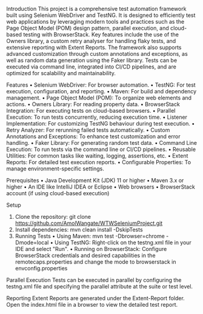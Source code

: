 Introduction
This project is a comprehensive test automation framework built using Selenium WebDriver and TestNG. It is designed to efficiently test web applications by leveraging modern tools and practices such as the Page Object Model (POM) design pattern, parallel execution, and cloud-based testing with BrowserStack.
Key features include the use of the Owners library, a custom retry analyser for handling flaky tests, and extensive reporting with Extent Reports. The framework also supports advanced customization through custom annotations and exceptions, as well as random data generation using the Faker library. Tests can be executed via command line, integrated into CI/CD pipelines, and are optimized for scalability and maintainability.

Features
•	Selenium WebDriver: For browser automation.
•	TestNG: For test execution, configuration, and reporting.
•	Maven: For build and dependency management.
•	Page Object Model (POM): To organize web elements and actions.
•	Owners Library: For reading property data.
•	BrowserStack Integration: For executing tests on cloud-based browsers.
•	Parallel Execution: To run tests concurrently, reducing execution time.
•	Listener Implementation: For customizing TestNG behaviour during test execution.
•	Retry Analyzer: For rerunning failed tests automatically.
•	Custom Annotations and Exceptions: To enhance test customization and error handling.
•	Faker Library: For generating random test data.
•	Command Line Execution: To run tests via the command line or CI/CD pipelines.
•	Reusable Utilities: For common tasks like waiting, logging, assertions, etc.
•	Extent Reports: For detailed test execution reports.
•	Configurable Properties: To manage environment-specific settings.

Prerequisites
•	Java Development Kit (JDK) 11 or higher
•	Maven 3.x or higher
•	An IDE like IntelliJ IDEA or Eclipse
•	Web browsers
•	BrowserStack account (if using cloud-based execution)

Setup
1.	Clone the repository: git clone https://github.com/AmolWangate/WTWSeleniumProject.git
2.	Install dependencies: mvn clean install -DskipTests
3.	Running Tests
•	Using Maven: mvn test -Dbrowser=chrome -Dmode=local
•	Using TestNG: Right-click on the testng.xml file in your IDE and select "Run".
•	Running on BrowserStack: Configure BrowserStack credentials and desired capabilities in the remotecaps.properties and change the mode to browserstack in envconfig.properties

Parallel Execution
Tests can be executed in parallel by configuring the testng.xml file and specifying the parallel attribute at the suite or test level.

Reporting
Extent Reports are generated under the Extent-Report folder. Open the index.html file in a browser to view the detailed test report.



